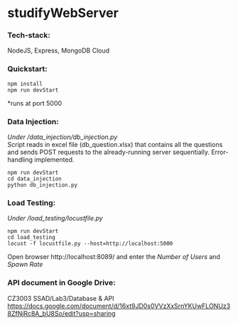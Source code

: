 # studifyWebServer

### Tech-stack:
NodeJS, Express, MongoDB Cloud
### Quickstart:
```
npm install  
npm run devStart  
```
*runs at port 5000

### Data Injection:
_Under /data_injection/db_injection.py_  
Script reads in excel file (db_question.xlsx) that contains all the questions and sends POST requests to the already-running server sequentially. Error-handling implemented.  

```
npm run devStart 
cd data_injection 
python db_injection.py  
```  
  
### Load Testing:
_Under /load_testing/locustfile.py_  
```
npm run devStart 
cd load_testing    
locust -f locustfile.py --host=http://localhost:5000  
```
Open browser http://localhost:8089/ and enter the _Number of Users_ and _Spawn Rate_  
  
### API document in Google Drive: 
CZ3003 SSAD/Lab3/Database & API https://docs.google.com/document/d/16xt9JD0s0VVzXxSrnYKUwFLONUz38ZfNjRc8A_bU8So/edit?usp=sharing

